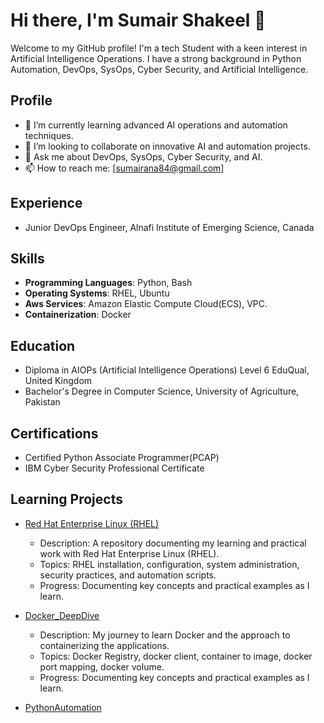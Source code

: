 # Hi there, I'm Sumair Shakeel 👋

Welcome to my GitHub profile! I'm a tech Student with a keen interest in Artificial Intelligence Operations. I have a strong background in Python Automation, DevOps, SysOps, Cyber Security, and Artificial Intelligence.

## Profile
- 🌱 I’m currently learning advanced AI operations and automation techniques.
- 👯 I’m looking to collaborate on innovative AI and automation projects.
- 💬 Ask me about DevOps, SysOps, Cyber Security, and AI.
- 📫 How to reach me: [sumairana84@gmail.com]
## Experience
- Junior DevOps Engineer, Alnafi Institute of Emerging Science, Canada

## Skills
- **Programming Languages**: Python, Bash
- **Operating Systems**: RHEL, Ubuntu
- **Aws Services**: Amazon Elastic Compute Cloud(ECS), VPC.
- **Containerization**: Docker

## Education
- Diploma in AIOPs (Artificial Intelligence Operations) Level 6 EduQual, United Kingdom
- Bachelor's Degree in Computer Science, University of Agriculture, Pakistan

## Certifications
 - Certified Python Associate Programmer(PCAP)
 - IBM Cyber Security Professional Certificate

## Learning Projects
- [Red Hat Enterprise Linux (RHEL)](https://github.com/SumairShakeel/Red-Hat-Enterprise-Linux-RHEL-)
  - Description: A repository documenting my learning and practical work with Red Hat Enterprise Linux (RHEL).
  - Topics: RHEL installation, configuration, system administration, security practices, and automation scripts.
  - Progress: Documenting key concepts and practical examples as I learn.

- [Docker_DeepDive](https://github.com/SumairShakeel/DockerDeepDive)
  - Description: My journey to learn Docker and the approach to containerizing the applications.
  - Topics: Docker Registry, docker client, container to image, docker port mapping, docker volume.
  - Progress: Documenting key concepts and practical examples as I learn.
    
- [PythonAutomation](https://github.com/SumairShakeel/PythonAutomation)
  

